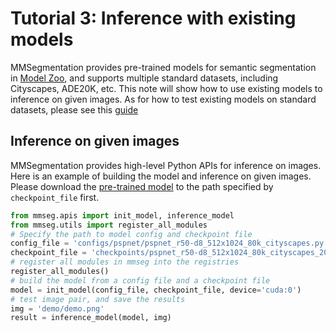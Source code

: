 # Tutorial 3: Inference with existing models

MMSegmentation provides pre-trained models for semantic segmentation in [Model Zoo](../model_zoo.md), and supports multiple standard datasets, including Cityscapes, ADE20K, etc.
This note will show how to use existing models to inference on given images.
As for how to test existing models on standard datasets, please see this [guide](./4_train_test.md#Test-models-on-standard-datasets)

## Inference on given images

MMSegmentation provides high-level Python APIs for inference on images. Here is an example of building the model and inference on given images.
Please download the [pre-trained model](https://download.openmmlab.com/mmsegmentation/v0.5/pspnet/pspnet_r50-d8_512x1024_80k_cityscapes/pspnet_r50-d8_512x1024_80k_cityscapes_20200606_112131-2376f12b.pth) to the path specified by `checkpoint_file` first.

```python
from mmseg.apis import init_model, inference_model
from mmseg.utils import register_all_modules
# Specify the path to model config and checkpoint file
config_file = 'configs/pspnet/pspnet_r50-d8_512x1024_80k_cityscapes.py'
checkpoint_file = 'checkpoints/pspnet_r50-d8_512x1024_80k_cityscapes_20200606_112131-2376f12b.pth'
# register all modules in mmseg into the registries
register_all_modules()
# build the model from a config file and a checkpoint file
model = init_model(config_file, checkpoint_file, device='cuda:0')
# test image pair, and save the results
img = 'demo/demo.png'
result = inference_model(model, img)
```
